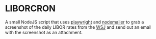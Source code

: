 # LIBORCRON

A small NodeJS script that uses [playwright](https://github.com/microsoft/playwright) and [nodemailer](https://github.com/nodemailer/nodemailer) to grab a screenshot of the daily LIBOR rates from the [WSJ](https://www.wsj.com/market-data/bonds) and send out an email with the screenshot as an attachment.
